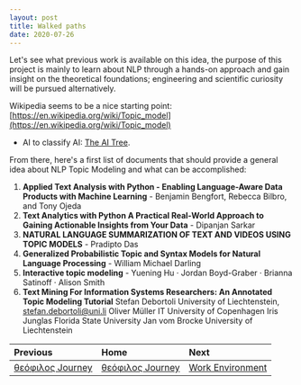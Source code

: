 ```yaml
---
layout: post
title: Walked paths
date: 2020-07-26
---
```


Let's see what previous work is available on this idea, the purpose of this project is mainly to learn about NLP through a hands-on approach and gain insight on the theoretical foundations; engineering and scientific curiosity will be pursued alternatively.

Wikipedia seems to be a nice starting point:   
[https://en.wikipedia.org/wiki/Topic_model](https://en.wikipedia.org/wiki/Topic_model)  
- AI to classify AI: [The AI Tree](http://home.cse.ust.hk/~lzhang/topic/ai-tree.pdf). 

From there, here's a first list of documents that should provide a general idea about NLP Topic Modeling and what can be accomplished:

1.   **Applied Text Analysis with Python - Enabling Language-Aware Data Products with Machine Learning** - Benjamin Bengfort, Rebecca Bilbro, and Tony Ojeda
1.   **Text Analytics with Python A Practical Real-World Approach to Gaining Actionable Insights from Your Data** - Dipanjan Sarkar
1.   **NATURAL LANGUAGE SUMMARIZATION OF TEXT AND VIDEOS USING TOPIC MODELS** - Pradipto Das
1.   **Generalized Probabilistic Topic and Syntax Models for Natural Language Processing** - William Michael Darling
1.   **Interactive topic modeling** - Yuening Hu · Jordan Boyd-Graber · Brianna Satinoff · Alison Smith
1.   **Text Mining For Information Systems Researchers: An Annotated Topic Modeling Tutorial** Stefan Debortoli University of Liechtenstein, stefan.debortoli@uni.li Oliver Müller IT University of Copenhagen Iris Junglas Florida State University Jan vom Brocke University of Liechtenstein

| Previous        | Home          | Next |
|:-------------|:------------------|:------|
| [θεόφιλος Journey](A-θεόφιλος-Journey)           | [θεόφιλος Journey](A-θεόφιλος-Journey) | [Work Environment](B-work-environment)  |
